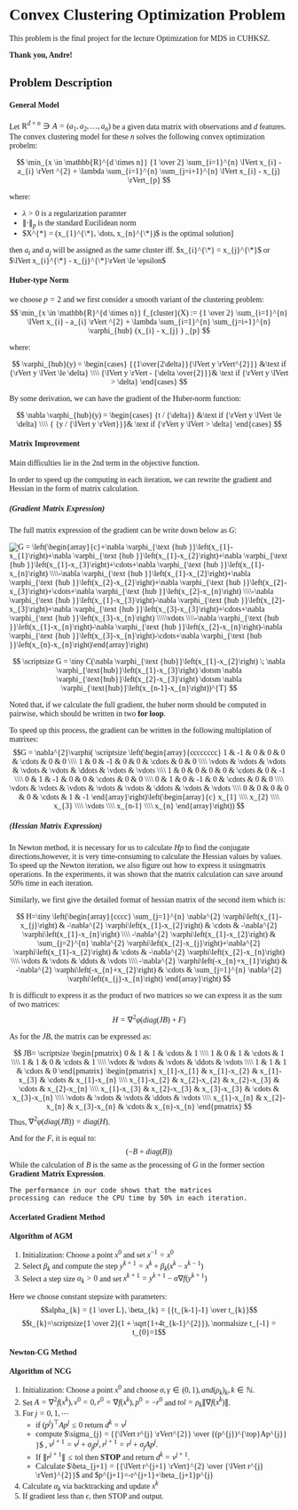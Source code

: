 <span style="font-family: 'Times New Roman'">

# **Convex Clustering Optimization Problem**

This problem is the final project for the lecture Optimization for MDS in CUHKSZ. 

**Thank you, Andre!**  

## **Problem Description**

#### General Model
Let $\mathbb{R}^{d \times n} \ni A = (a_{1},a_{2},\dots,a_{n})$ be a given data matrix with observations and $d$ features. The convex clustering model for these $n$ solves the following convex optimization probelm:

$$
    \min_{x \in \mathbb{R}^{d \times n}} {1 \over 2} \sum_{i=1}^{n} \lVert x_{i} - a_{i} \rVert ^{2} + \lambda \sum_{i=1}^{n} \sum_{j=i+1}^{n} \lVert x_{i} - x_{j} \rVert_{p}
$$

where:
-  $\lambda > 0$ is a regularization paramter  
-  $\lVert \cdot \rVert_{p}$ is the standard Eucilidean norm
-  $X^{*} = (x_{1}^{\*}, \dots, x_{n}^{\*})$ is the optimal solution]


then $a_{i}$ and $a_{j}$ will be assigned as the same cluster iff.  $x_{i}^{\*} = x_{j}^{\*}$ or $\lVert x_{i}^{\*} - x_{j}^{\*}\rVert \le \epsilon$

#### Huber-type Norm
we choose $p = 2$ and we first consider a smooth variant of the clustering problem: 
$$
    \min_{x \in \mathbb{R}^{d \times n}} f_{cluster}(X) := {1 \over 2} \sum_{i=1}^{n} \lVert x_{i} - a_{i} \rVert ^{2} + \lambda \sum_{i=1}^{n} \sum_{j=i+1}^{n} \varphi_{hub}  (x_{i} - x_{j} ) _{p}
$$

where:

$$
     \varphi_{hub}(y) = \begin{cases}
                            {{1\over{2\delta}}{\lVert y \rVert^{2}}} &\text if {\rVert y \lVert \le \delta} \\\\
                            {\lVert y \rVert - {\delta \over{2}}}& \text if {\rVert y \lVert > \delta}
                        \end{cases}
$$


By some derivation, we can have the gradient of the Huber-norm function:

$$
   \nabla \varphi_{hub}(y) = \begin{cases}
                                {t / {\delta}} &\text if {\rVert y \lVert \le \delta} \\\\
                                { {y / {\lVert y \rVert}}}& \text if {\rVert y \lVert > \delta}
                            \end{cases}
$$

#### Matrix Improvement 
Main difficulties lie in the 2nd term in the objective function. 

In order to speed up the computing in each iteration, we can rewrite the gradient and Hessian in the form of matrix calculation.
##### (Gradient Matrix Expression) 
The full matrix expression of the gradient can be write down below as $G:$ 


<img src="https://latex.codecogs.com/svg.image?G&space;=&space;\left(\begin{array}{c}&plus;\nabla&space;\varphi_{\text&space;{hub&space;}}\left(x_{1}-x_{1}\right)&plus;\nabla&space;\varphi_{\text&space;{hub&space;}}\left(x_{1}-x_{2}\right)&plus;\nabla&space;\varphi_{\text&space;{hub&space;}}\left(x_{1}-x_{3}\right)&plus;\cdots&plus;\nabla&space;\varphi_{\text&space;{hub&space;}}\left(x_{1}-x_{n}\right)&space;\\\\-\nabla&space;\varphi_{\text&space;{hub&space;}}\left(x_{1}-x_{2}\right)&plus;\nabla&space;\varphi_{\text&space;{hub&space;}}\left(x_{2}-x_{2}\right)&plus;\nabla&space;\varphi_{\text&space;{hub&space;}}\left(x_{2}-x_{3}\right)&plus;\cdots&plus;\nabla&space;\varphi_{\text&space;{hub&space;}}\left(x_{2}-x_{n}\right)&space;\\\\-\nabla&space;\varphi_{\text&space;{hub&space;}}\left(x_{1}-x_{3}\right)-\nabla&space;\varphi_{\text&space;{hub&space;}}\left(x_{2}-x_{3}\right)&plus;\nabla&space;\varphi_{\text&space;{hub&space;}}\left(x_{3}-x_{3}\right)&plus;\cdots&plus;\nabla&space;\varphi_{\text&space;{hub&space;}}\left(x_{3}-x_{n}\right)&space;\\\\\vdots&space;\\\\-\nabla&space;\varphi_{\text&space;{hub&space;}}\left(x_{1}-x_{n}\right)-\nabla&space;\varphi_{\text&space;{hub&space;}}\left(x_{2}-x_{n}\right)-\nabla&space;\varphi_{\text&space;{hub&space;}}\left(x_{3}-x_{n}\right)-\cdots&plus;\nabla&space;\varphi_{\text&space;{hub&space;}}\left(x_{n}-x_{n}\right)\end{array}\right)" title="G = \left(\begin{array}{c}+\nabla \varphi_{\text {hub }}\left(x_{1}-x_{1}\right)+\nabla \varphi_{\text {hub }}\left(x_{1}-x_{2}\right)+\nabla \varphi_{\text {hub }}\left(x_{1}-x_{3}\right)+\cdots+\nabla \varphi_{\text {hub }}\left(x_{1}-x_{n}\right) \\\\-\nabla \varphi_{\text {hub }}\left(x_{1}-x_{2}\right)+\nabla \varphi_{\text {hub }}\left(x_{2}-x_{2}\right)+\nabla \varphi_{\text {hub }}\left(x_{2}-x_{3}\right)+\cdots+\nabla \varphi_{\text {hub }}\left(x_{2}-x_{n}\right) \\\\-\nabla \varphi_{\text {hub }}\left(x_{1}-x_{3}\right)-\nabla \varphi_{\text {hub }}\left(x_{2}-x_{3}\right)+\nabla \varphi_{\text {hub }}\left(x_{3}-x_{3}\right)+\cdots+\nabla \varphi_{\text {hub }}\left(x_{3}-x_{n}\right) \\\\\vdots \\\\-\nabla \varphi_{\text {hub }}\left(x_{1}-x_{n}\right)-\nabla \varphi_{\text {hub }}\left(x_{2}-x_{n}\right)-\nabla \varphi_{\text {hub }}\left(x_{3}-x_{n}\right)-\cdots+\nabla \varphi_{\text {hub }}\left(x_{n}-x_{n}\right)\end{array}\right)" />

<!-- $$G = \left(\begin{array}{c}
+\nabla \varphi_{\text {hub }}\left(x_{1}-x_{1}\right)+\nabla \varphi_{\text {hub }}\left(x_{1}-x_{2}\right)+\nabla \varphi_{\text {hub }}\left(x_{1}-x_{3}\right)+\cdots+\nabla \varphi_{\text {hub }}\left(x_{1}-x_{n}\right) \\\\
-\nabla \varphi_{\text {hub }}\left(x_{1}-x_{2}\right)+\nabla \varphi_{\text {hub }}\left(x_{2}-x_{2}\right)+\nabla \varphi_{\text {hub }}\left(x_{2}-x_{3}\right)+\cdots+\nabla \varphi_{\text {hub }}\left(x_{2}-x_{n}\right) \\\\
-\nabla \varphi_{\text {hub }}\left(x_{1}-x_{3}\right)-\nabla \varphi_{\text {hub }}\left(x_{2}-x_{3}\right)+\nabla \varphi_{\text {hub }}\left(x_{3}-x_{3}\right)+\cdots+\nabla \varphi_{\text {hub }}\left(x_{3}-x_{n}\right) \\\\
\vdots \\\\
-\nabla \varphi_{\text {hub }}\left(x_{1}-x_{n}\right)-\nabla \varphi_{\text {hub }}\left(x_{2}-x_{n}\right)-\nabla \varphi_{\text {hub }}\left(x_{3}-x_{n}\right)-\cdots+\nabla \varphi_{\text {hub }}\left(x_{n}-x_{n}\right)
\end{array}\right)$$ -->

$$  
\scriptsize G = \tiny
 C(\nabla \varphi_{\text {hub}}\left(x_{1}-x_{2}\right) \; \nabla \varphi_{\text{hub}}\left(x_{1}-x_{3}\right) \dotsm \nabla \varphi_{\text{hub}}\left(x_{2}-x_{3}\right) \dotsm \nabla \varphi_{\text{hub}}\left(x_{n-1}-x_{n}\right))^{T}
$$

Noted that, if we calculate the full gradient, the huber norm should be computed in pairwise, which should be written in two **for loop**. 

To speed up this process, the gradient can be written in the following multiplation of matrixes: 
$$G = \nabla^{2}\varphi(
\scriptsize
\left(\begin{array}{cccccccc}
1 & -1 & 0 & 0 & 0 & \cdots & 0 & 0 \\\\
1 & 0 & -1 & 0 & 0 & \cdots & 0 & 0 \\\\
\vdots & \vdots & \vdots & \vdots & \vdots & \ddots & \vdots & \vdots \\\\
1 & 0 & 0 & 0 & 0 & \cdots & 0 & -1 \\\\
0 & 1 & -1 & 0 & 0 & \cdots & 0 & 0 \\\\
0 & 1 & 0 & -1 & 0 & \cdots & 0 & 0 \\\\
\vdots & \vdots & \vdots & \vdots & \vdots & \ddots & \vdots & \vdots \\\\
0 & 0 & 0 & 0 & 0 & \cdots & 1 & -1
\end{array}\right)\left(\begin{array}{c}
x_{1} \\\\
x_{2} \\\\
x_{3} \\\\
\vdots \\\\
x_{n-1} \\\\
x_{n}
\end{array}\right))
$$

##### (Hessian Matrix Expression) 
In Newton method, it is necessary for us to calculate $Hp$ to find the conjugate directions,however, it is very time-consuming to calculate the Hessian values by values. To speed up the
Newton iteration, we also figure out how to express it usingmatrix operations. In the experiments, it was shown that the matrix calculation can save around 50% time in each iteration.

Similarly, we first give the detailed format of hessian matrix of the second item which is: 

$$
H=\tiny \left(\begin{array}{cccc}
\sum_{j=1}^{n} \nabla^{2} \varphi\left(x_{1}-x_{j}\right) & -\nabla^{2} \varphi\left(x_{1}-x_{2}\right) & \cdots & -\nabla^{2} \varphi\left(x_{1}-x_{n}\right) \\\\
-\nabla^{2} \varphi\left(x_{1}-x_{2}\right) & \sum_{j=2}^{n} \nabla^{2} \varphi\left(x_{2}-x_{j}\right)+\nabla^{2} \varphi\left(x_{1}-x_{2}\right) & \cdots & -\nabla^{2} \varphi\left(x_{2}-x_{n}\right) \\\\
\vdots & \vdots & \ddots & \vdots \\\\
-\nabla^{2} \varphi\left(-x_{n}+x_{1}\right) & -\nabla^{2} \varphi\left(-x_{n}+x_{2}\right) & \cdots & \sum_{j=1}^{n} \nabla^{2} \varphi\left(x_{j}-x_{n}\right)
\end{array}\right)
$$


It is difficult to express it as the product of two matrices so we can express it as the sum of two matrices: 
$$
H = \nabla^{2}\varphi(diag(JB) + F)
$$

As for the $JB$, the matrix can be expressed as: 

$$
JB= \scriptsize
\begin{pmatrix}
	0 & 1 & 1 & \cdots & 1 \\\\
	1 & 0 & 1 & \cdots & 1 \\\\
	1 & 1 & 0 & \cdots & 1 \\\\ 
	\vdots & \vdots & \vdots & \ddots & \vdots \\\\
	1 & 1 & 1 & \cdots & 0
\end{pmatrix}
\begin{pmatrix}
	x_{1}-x_{1} & x_{1}-x_{2} & x_{1}-x_{3} & \cdots & x_{1}-x_{n} \\\\ 
	x_{1}-x_{2} & x_{2}-x_{2} & x_{2}-x_{3} & \cdots & x_{2}-x_{n} \\\\  
	x_{1}-x_{3} & x_{2}-x_{3} & x_{3}-x_{3} & \cdots & x_{3}-x_{n} \\\\ 
	\vdots & \vdots & \vdots & \ddots & \vdots \\\\
	x_{1}-x_{n} & x_{2}-x_{n} & x_{3}-x_{n} & \cdots & x_{n}-x_{n}
\end{pmatrix}
$$
Thus, $\nabla^{2}\varphi(diag(JB))=diag(H)$.  

And for the $F$, it is equal to:
$$
(-B + diag(B))
$$
While the calculation of $B$ is the same as the processing of $G$ in the former section **Gradient Matrix Expression**.

    The performance in our code shows that the matrices 
    processing can reduce the CPU time by 50% in each iteration.

#### Accerlated Gradient Method

**Algorithm of AGM**
   1. Initialization: Choose a point $x^{0}$ and set $x^{-1} = x^{0}$
   2. Select $\beta_{k}$ and compute the step $y^{k+1} = x^{k}+\beta_{k}(x^{k} - x^{k-1})$
   3. Select a step size $\alpha_{k}>0$ and set $x^{k+1} = y^{k+1} - \alpha \nabla f(y^{k+1})$

Here we choose constant stepsize with parameters:
$$alpha_{k} = {1 \over L}, \beta_{k} = {{t_{k-1}-1} \over t_{k}}$$
$$t_{k}=\scriptsize{1 \over 2}(1 + \sqrt{1+4t_{k-1}^{2}}), \normalsize t_{-1} = t_{0}=1$$



#### Newton-CG Method

**Algorithm of NCG**
   1. Initialization: Choose a point $x^{0}$ and choose $\sigma, \gamma \in (0,1), and (\rho_{k})_{k}, k \in \mathbb{N}$.
   2. Set $A = \nabla^{2}f(x^{k}), v^{0}=0, r^{0}=\nabla f(x^{k}), p^{0} = -r^{0}$ and $tol = \rho_{k}\lVert \nabla f(x^{k})\rVert$.
   3. For $j =0,1,\dotsm$
       * if $(p^{j})^{\top}Ap^{j} \le 0$ return $d^{k} = v^{j}$
       * compute $\sigma_{j} = {{\lVert r^{j} \rVert^{2}} \over {(p^{j})^{\top}Ap^{j}} }$ , $v^{j+1} = v^{j} + \sigma_{j}p^{j}, r^{j+1} = r^{j} + \sigma_{j}Ap^{j}.$
       * If $\lVert r^{j+1} \rVert \le \text{tol}$ then **STOP** and return $d^{k} = v^{j+1}.$ 
       * Calculate $\beta_{j+1} = {{\lVert r^{j+1} \rVert}^{2} \over {\lVert r^{j} \rVert}^{2}}$ and $p^{j+1}=-r^{j+1}+\beta_{j+1}p^{j}
   4. Calculate $\alpha_{k}$ via backtracking and update $x^{k}$
   5. If gradient less than $\epsilon$, then STOP and output.


</span>


